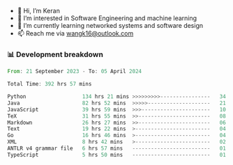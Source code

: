 - 👋 Hi, I’m Keran
- 👀 I’m interested in Software Engineering and machine learning
- 🌱 I’m currently learning networked systems and software design
- 📫 Reach me via wangk16@outlook.com


###  📊 Development breakdown
<!--START_SECTION:waka-->

```rust
From: 21 September 2023 - To: 05 April 2024

Total Time: 392 hrs 57 mins

Python                  134 hrs 21 mins >>>>>>>>>----------------   34.06 %
Java                    82 hrs 52 mins  >>>>>--------------------   21.01 %
JavaScript              39 hrs 59 mins  >>>----------------------   10.14 %
TeX                     31 hrs 55 mins  >>-----------------------   08.09 %
Markdown                26 hrs 27 mins  >>-----------------------   06.71 %
Text                    19 hrs 22 mins  >------------------------   04.91 %
Go                      16 hrs 46 mins  >------------------------   04.25 %
XML                     8 hrs 42 mins   >------------------------   02.21 %
ANTLR v4 grammar file   6 hrs 57 mins   -------------------------   01.77 %
TypeScript              5 hrs 50 mins   -------------------------   01.48 %
```

<!--END_SECTION:waka-->

<!---
keran-w/keran-w is a ✨ special ✨ repository because its `README.md` (this file) appears on your GitHub profile.
You can click the Preview link to take a look at your changes.
--->
